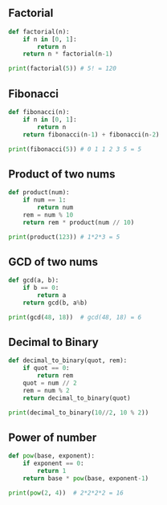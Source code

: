 ## Factorial

```py linenums="1"
def factorial(n):
    if n in [0, 1]:
        return n
    return n * factorial(n-1)

print(factorial(5)) # 5! = 120
```

## Fibonacci

```py linenums="1"
def fibonacci(n):
    if n in [0, 1]:
        return n
    return fibonacci(n-1) + fibonacci(n-2)

print(fibonacci(5)) # 0 1 1 2 3 5 = 5
```

## Product of two nums

```py linenums="1"    
def product(num):
    if num == 1:
        return num
    rem = num % 10
    return rem * product(num // 10)

print(product(123)) # 1*2*3 = 5
```

## GCD of two nums

```py linenums="1"   
def gcd(a, b):
    if b == 0:
        return a
    return gcd(b, a%b)

print(gcd(48, 18))  # gcd(48, 18) = 6
```

## Decimal to Binary

```py linenums="1"
def decimal_to_binary(quot, rem):
    if quot == 0:
        return rem
    quot = num // 2
    rem = num % 2
    return decimal_to_binary(quot)

print(decimal_to_binary(10//2, 10 % 2))
```

## Power of number
```py linenums="1"
def pow(base, exponent):
    if exponent == 0:
        return 1
    return base * pow(base, exponent-1)

print(pow(2, 4))  # 2*2*2*2 = 16
```
 


